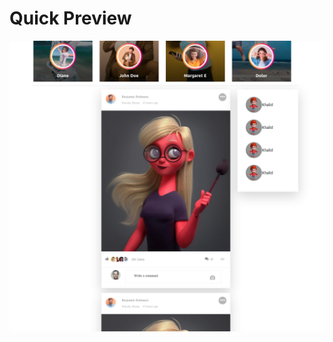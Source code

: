# Quick Preview 
![INSTACLONE](https://github.com/kalil1/insta_frontend/blob/main/public/Home-Page.png)